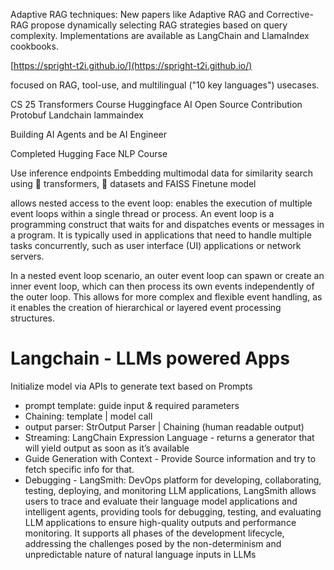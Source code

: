 Adaptive RAG techniques: New papers like Adaptive RAG and Corrective-RAG propose dynamically selecting RAG strategies based on query complexity. Implementations are available as LangChain and LlamaIndex cookbooks.

[https://spright-t2i.github.io/](https://spright-t2i.github.io/)

focused on RAG, tool-use, and multilingual ("10 key languages") usecases.

CS 25 Transformers Course 
Huggingface AI Open Source Contribution
Protobuf
Landchain
lammaindex

Building AI Agents and be AI Engineer

Completed
Hugging Face NLP Course

Use inference endpoints
Embedding multimodal data for similarity search using 🤗 transformers, 🤗 datasets and FAISS
Finetune model

allows nested access to the event loop: enables the execution of multiple event loops within a single thread or process. An event loop is a programming construct that waits for and dispatches events or messages in a program. It is typically used in applications that need to handle multiple tasks concurrently, such as user interface (UI) applications or network servers.

In a nested event loop scenario, an outer event loop can spawn or create an inner event loop, which can then process its own events independently of the outer loop. This allows for more complex and flexible event handling, as it enables the creation of hierarchical or layered event processing structures.

# Langchain - LLMs powered Apps

Initialize model via APIs to generate text based on Prompts

- prompt template: guide input & required parameters
- Chaining: template | model call
- output parser: StrOutput Parser | Chaining (human readable output)
- Streaming: LangChain Expression Language - returns a generator that will yield output as soon as it’s available
- Guide Generation with Context - Provide Source information and try to fetch specific info for that.
- Debugging - LangSmith: DevOps platform for developing, collaborating, testing, deploying, and monitoring LLM applications, LangSmith allows users to trace and evaluate their language model applications and intelligent agents, providing tools for debugging, testing, and evaluating LLM applications to ensure high-quality outputs and performance monitoring. It supports all phases of the development lifecycle, addressing the challenges posed by the non-determinism and unpredictable nature of natural language inputs in LLMs


